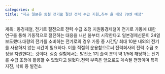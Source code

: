 ```yaml
---
categories: d
title: "지금 일본은 동철 전기로 절전 전력 수급 지원…츄부 올 배당 70엔 예정"
---
```

제목 : 동경제철, 전기로 절전으로 전력 수급 조정 지원동경제철이 전기로 가동에 대한 연구를 통해 기동적으로 절전하는 대응을 내년 봄부터 시작한다고 일본경제신문이 24일 보도했다.대량의 전기를 소비하는 전기로의 경우 가동 중 시간당 최대 10분 내외의 전기를 사용하지 않는 시간이 필요하다. 이를 적절히 운용함으로써 전력회사의 전력 수급 조정을 지원한다는 것이다. 실증 실험에서는 발전소 1기 출력 분의 약 1/5에 해당하는 전기를 수급 조정에 활용할 수 있었다고 밝혔다.전력 부족은 앞으로도 계속될 전망이며 특히 지진, 낙뢰 등 발전소